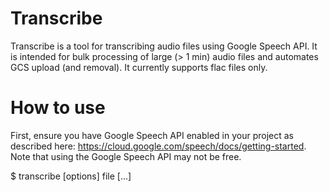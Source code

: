 # Transcribe

Transcribe is a tool for transcribing audio files using Google Speech API. It
is intended for bulk processing of large (> 1 min) audio files and automates
GCS upload (and removal). It currently supports flac files only.

# How to use

First, ensure you have Google Speech API enabled in your project as described here: https://cloud.google.com/speech/docs/getting-started. Note that using the Google Speech API may not be free.

$ transcribe [options] file [...]

